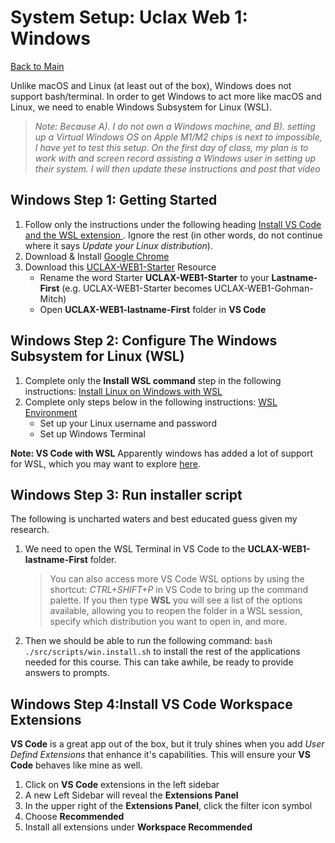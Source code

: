 # System Setup: Uclax Web 1: Windows

[Back to Main](../SETUP.md)

Unlike macOS and Linux (at least out of the box), Windows does not support bash/terminal. In order to get Windows to act more like macOS and Linux, we need to enable Windows Subsystem for Linux (WSL).

> _Note: Because A). I do not own a Windows machine, and B). setting up a Virtual Windows OS on Apple M1/M2 chips is next to impossible, I have yet to test this setup. On the first day of class, my plan is to work with and screen record assisting a Windows user in setting up their system. I will then update these instructions and post that video_

## Windows Step 1: Getting Started

1. Follow only the instructions under the following heading <a href="https://learn.microsoft.com/en-us/windows/wsl/tutorials/wsl-vscode#install-vs-code-and-the-wsl-extension" target="VsCodeWithWSLSupport">Install VS Code and the WSL extension
   </a>. Ignore the rest (in other words, do not continue where it says _Update your Linux distribution_).
2. Download & Install <a href="https://www.google.com/chrome/" target="googleChrome">Google Chrome</a>
3. Download this [UCLAX-WEB1-Starter](https://github.com/uclax-web1-winter-2023/UCLAX-Web1-Starter/archive/refs/heads/master.zip) Resource
    - Rename the word Starter **UCLAX-WEB1-Starter** to your **Lastname-First** (e.g. UCLAX-WEB1-Starter becomes UCLAX-WEB1-Gohman-Mitch)
    - Open **UCLAX-WEB1-lastname-First** folder in **VS Code**

## Windows Step 2: Configure The Windows Subsystem for Linux (WSL)

1. Complete only the **Install WSL command** step in the following instructions: <a href="https://learn.microsoft.com/en-us/windows/wsl/install" target="InstallWSL">Install Linux on Windows with WSL</a>
2. Complete only steps below in the following instructions: <a href="https://learn.microsoft.com/en-us/windows/wsl/setup/environment#set-up-your-linux-username-and-password" target="InstallWSL">WSL Environment</a>
    - Set up your Linux username and password
    - Set up Windows Terminal

**Note: VS Code with WSL** Apparently windows has added a lot of support for WSL, which you may want to explore <a href="https://learn.microsoft.com/en-us/windows/wsl/setup/environment#use-visual-studio-code" target="UseWSL">here</a>.

## Windows Step 3: Run installer script

The following is uncharted waters and best educated guess given my research.

1. We need to open the WSL Terminal in VS Code to the **UCLAX-WEB1-lastname-First** folder.

    > You can also access more VS Code WSL options by using the shortcut: _CTRL+SHIFT+P_ in VS Code to bring up the command palette. If you then type **WSL** you will see a list of the options available, allowing you to reopen the folder in a WSL session, specify which distribution you want to open in, and more.

2. Then we should be able to run the following command: `bash ./src/scripts/win.install.sh` to install the rest of the applications needed for this course. This can take awhile, be ready to provide answers to prompts.

## Windows Step 4:Install VS Code Workspace Extensions

**VS Code** is a great app out of the box, but it truly shines when you add _User Defind Extensions_ that enhance it's capabilities. This will ensure your **VS Code** behaves like mine as well.

1. Click on **VS Code** extensions in the left sidebar
2. A new Left Sidebar will reveal the **Extensions Panel**
3. In the upper right of the **Extensions Panel**, click the filter icon symbol
4. Choose **Recommended**
5. Install all extensions under **Workspace Recommended**
